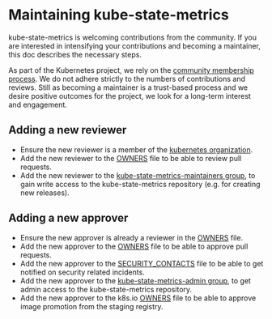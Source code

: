 # Maintaining kube-state-metrics

kube-state-metrics is welcoming contributions from the community. If you are interested in intensifying your contributions and becoming a maintainer, this doc describes the necessary steps.

As part of the Kubernetes project, we rely on the [community membership process](https://github.com/kubernetes/community/blob/master/community-membership.md). We do not adhere strictly to the numbers of contributions and reviews. Still as becoming a maintainer is a trust-based process and we desire positive outcomes for the project, we look for a long-term interest and engagement.

## Adding a new reviewer

* Ensure the new reviewer is a member of the [kubernetes organization](https://github.com/kubernetes/org/blob/main/config/kubernetes/org.yaml).
* Add the new reviewer to the [OWNERS](OWNERS) file to be able to review pull requests.
* Add the new reviewer to the [kube-state-metrics-maintainers group](https://github.com/kubernetes/org/blob/main/config/kubernetes/sig-instrumentation/teams.yaml), to gain write access to the kube-state-metrics repository (e.g. for creating new releases).

## Adding a new approver

* Ensure the new approver is already a reviewer in the [OWNERS](OWNERS) file.
* Add the new approver to the [OWNERS](OWNERS) file to be able to approve pull requests.
* Add the new approver to the [SECURITY_CONTACTS](SECURITY_CONTACTS) file to be able to get notified on security related incidents.
* Add the new approver to the [kube-state-metrics-admin group](https://github.com/kubernetes/org/blob/main/config/kubernetes/sig-instrumentation/teams.yaml), to get admin access to the kube-state-metrics repository.
* Add the new approver to the k8s.io [OWNERS](https://github.com/kubernetes/k8s.io/blob/main/k8s.gcr.io/images/k8s-staging-kube-state-metrics/OWNERS) file to be able to approve image promotion from the staging registry.
